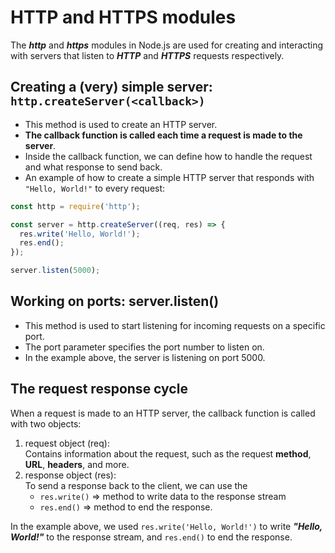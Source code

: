 # HTTP and HTTPS modules
The ***http*** and ***https*** modules in Node.js are used for creating and interacting with servers that listen to ***HTTP*** and ***HTTPS***  requests respectively.  

## Creating a (very) simple server: `http.createServer(<callback>)`  
- This method is used to create an HTTP server. 
- __The callback function is called each time a request is made to the server__. 
- Inside the callback function, we can define how to handle the request and what response to send back. 
- An example of how to create a simple HTTP server that responds with `"Hello, World!"` to every request:

```javascript
const http = require('http');

const server = http.createServer((req, res) => {
  res.write('Hello, World!');
  res.end();
});

server.listen(5000);
```
## Working on ports: server.listen(<port>)
- This method is used to start listening for incoming requests on a specific port. 
- The port parameter specifies the port number to listen on. 
- In the example above, the server is listening on port 5000.

## The request response cycle
When a request is made to an HTTP server, the callback function is called with two objects: 
  1. request object (req):  
  Contains information about the request, such as the request __method__, __URL__, __headers__, and more. 
  1. response object (res):  
  To send a response back to the client, we can use the  
     - `res.write()` => method to write data to the response stream  
     - `res.end()` => method to end the response.  
    

  In the example above, we used `res.write('Hello, World!')` to write ***"Hello, World!"*** to the response stream, and `res.end()` to end the response.

  <!--
 -->